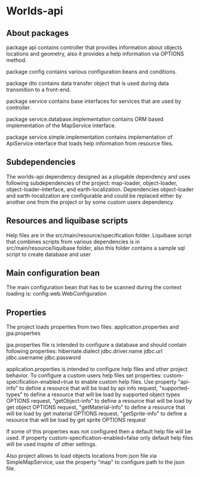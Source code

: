 # Worlds-api

## About packages

package api contains controller that provides information about objects locations and geometry, also it provides a help information via OPTIONS method.

package config contains various configuration beans and conditions.

package dto contains data transfer object that is used during data transmition to a front-end.

package service contains base interfaces for services that are used by controller.

package service.database.implementation contains ORM based implementation of the MapService interface.

package service.simple.implementation contains implementation of ApiService interface that loads help information from resource files.

## Subdependencies

The worlds-api dependency designed as a plugable dependency and uses following subdependencies of the project: map-loader, object-loader, object-loader-interface, and earth-localization.
Dependencies object-loader and earth-localization are configurable and could be replaced either by another one from the project or by some custom users dependency.

## Resources and liquibase scripts
Help files are in the src/main/resource/specification folder.
Liquibase script that combines scripts from various dependencies is in src/main/resource/liquibase folder, also this folder contains a sample sql script to create database and user

## Main configuration bean
The main configuration bean that has to be scanned during the context loading is: config.web.WebConfiguration

## Properties
The project loads properties from two files: application.properties and jpa.properties

jpa.properties file is intended to configure a database and should contain following properties:
hibernate.dialect
jdbc.driver.name
jdbc.url
jdbc.username
jdbc.password

application.properties is intended to configure help files and other project behavior. To configure a custom users help files set properties:
custom-specification-enabled=true to enable custom help files.
Use property 
"api-info" to define a resource that will be load by api info request, 
"supported-types" to define a resource that will be load by supported object types OPTIONS request, 
"getObject-info" to define a resource that will be load by get object OPTIONS request, 
"getMaterial-info" to define a resource that will be load by get material OPTIONS request, 
"getSprite-info" to define a resource that will be load by get sprite OPTIONS request

If some of this properties was not configured then a default help file will be used. If property custom-specification-enabled=false only default help files will be used inspite of other settings.

Also project allows to load objects locations from json file via SimpleMapService, use the property "map" to configure path to the json file.
